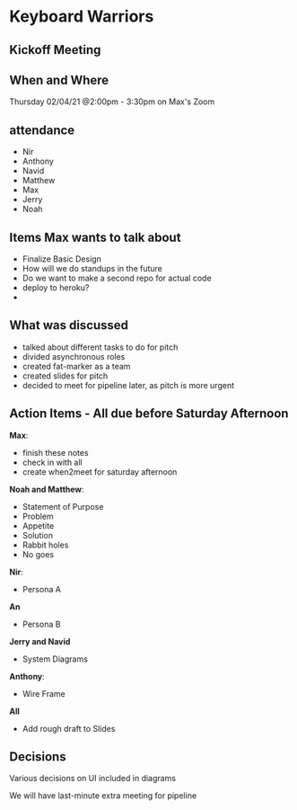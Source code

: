 # Keyboard Warriors

## Kickoff Meeting

## When and Where

Thursday 02/04/21 @2:00pm - 3:30pm on Max's Zoom

## attendance

- Nir
- Anthony
- Navid
- Matthew
- Max
- Jerry
- Noah

## Items Max wants to talk about
- Finalize Basic Design
- How will we do standups in the future
- Do we want to make a second repo for actual code
- deploy to heroku?
- 


## What was discussed
 - talked about different tasks to do for pitch
 - divided asynchronous roles
 - created fat-marker as a team
 - created slides for pitch
 - decided to meet for pipeline later, as pitch is more urgent

## Action Items - All due before Saturday Afternoon
**Max**:
  - finish these notes
  - check in with all
  - create when2meet for saturday afternoon


**Noah and Matthew**:
 - Statement of Purpose
 - Problem
 - Appetite
 - Solution 
 - Rabbit holes
 - No goes

**Nir**:
  - Persona A

 **An**
 - Persona B

**Jerry and Navid**
 - System Diagrams

**Anthony**:
- Wire Frame

**All** 
 - Add rough draft to Slides


## Decisions 

Various decisions on UI included in diagrams

We will have last-minute extra meeting for pipeline

